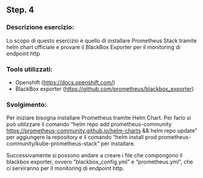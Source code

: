 ## Step. 4
### Descrizione esercizio:

Lo scopo di questo esercizio è quello di installare Prometheus Stack tramite helm chart ufficiale e provare il BlackBox Exporter per il monitoring di endpoint http
### Tools utilizzati:

- Openshift (https://docs.openshift.com/)
- BlackBox exporter (https://github.com/prometheus/blackbox_exporter)
### Svolgimento:
Per iniziare bisogna installare Prometheus tramite Helm Chart. Per farlo si può utilizzare il comando “helm repo add prometheus-community https://prometheus-community.github.io/helm-charts && helm repo update” per aggiungere la repository e il comando “helm install prod prometheus-community/kube-prometheus-stack” per installare. 

Successivamente si possono andare a creare i file che compongono il blackbox exporter, ovvero “blackbox_config.yml” e “prometheus.yml”, che ci serviranno per il monitoring di endpoint http.

